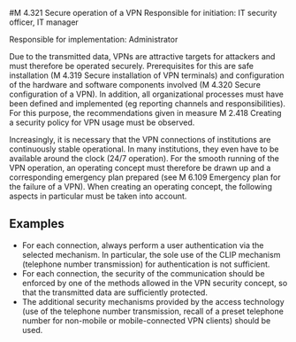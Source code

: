 #M 4.321 Secure operation of a VPN
Responsible for initiation: IT security officer, IT manager

Responsible for implementation: Administrator

Due to the transmitted data, VPNs are attractive targets for attackers and must therefore be operated securely. Prerequisites for this are safe installation (M 4.319 Secure installation of VPN terminals) and configuration of the hardware and software components involved (M 4.320 Secure configuration of a VPN). In addition, all organizational processes must have been defined and implemented (eg reporting channels and responsibilities). For this purpose, the recommendations given in measure M 2.418 Creating a security policy for VPN usage must be observed.

Increasingly, it is necessary that the VPN connections of institutions are continuously stable operational. In many institutions, they even have to be available around the clock (24/7 operation). For the smooth running of the VPN operation, an operating concept must therefore be drawn up and a corresponding emergency plan prepared (see M 6.109 Emergency plan for the failure of a VPN). When creating an operating concept, the following aspects in particular must be taken into account.



## Examples 
* For each connection, always perform a user authentication via the selected mechanism. In particular, the sole use of the CLIP mechanism (telephone number transmission) for authentication is not sufficient.
* For each connection, the security of the communication should be enforced by one of the methods allowed in the VPN security concept, so that the transmitted data are sufficiently protected.
* The additional security mechanisms provided by the access technology (use of the telephone number transmission, recall of a preset telephone number for non-mobile or mobile-connected VPN clients) should be used.




